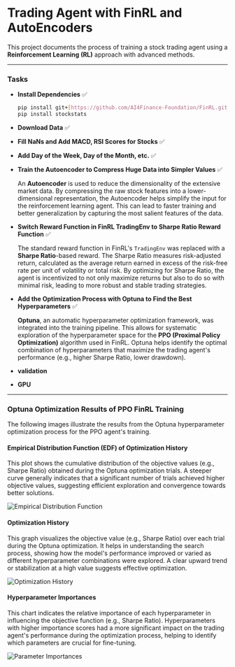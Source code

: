 # Trading Agent with FinRL and AutoEncoders

This project documents the process of training a stock trading agent using a **Reinforcement Learning (RL)** approach with advanced methods.

---

### Tasks

- **Install Dependencies** ✅
    ```bash
    pip install git+[https://github.com/AI4Finance-Foundation/FinRL.git](https://github.com/AI4Finance-Foundation/FinRL.git)
    pip install stockstats
    ```

- **Download Data** ✅

- **Fill NaNs and Add MACD, RSI Scores for Stocks** ✅

- **Add Day of the Week, Day of the Month, etc.** ✅

- **Train the Autoencoder to Compress Huge Data into Simpler Values** ✅

    An **Autoencoder** is used to reduce the dimensionality of the extensive market data. By compressing the raw stock features into a lower-dimensional representation, the Autoencoder helps simplify the input for the reinforcement learning agent. This can lead to faster training and better generalization by capturing the most salient features of the data.

- **Switch Reward Function in FinRL TradingEnv to Sharpe Ratio Reward Function** ✅

    The standard reward function in FinRL's `TradingEnv` was replaced with a **Sharpe Ratio**-based reward. The Sharpe Ratio measures risk-adjusted return, calculated as the average return earned in excess of the risk-free rate per unit of volatility or total risk. By optimizing for Sharpe Ratio, the agent is incentivized to not only maximize returns but also to do so with minimal risk, leading to more robust and stable trading strategies.

- **Add the Optimization Process with Optuna to Find the Best Hyperparameters** ✅

    **Optuna**, an automatic hyperparameter optimization framework, was integrated into the training pipeline. This allows for systematic exploration of the hyperparameter space for the **PPO (Proximal Policy Optimization)** algorithm used in FinRL. Optuna helps identify the optimal combination of hyperparameters that maximize the trading agent's performance (e.g., higher Sharpe Ratio, lower drawdown).

- **validation**
- **GPU**

---

### Optuna Optimization Results of PPO FinRL Training

The following images illustrate the results from the Optuna hyperparameter optimization process for the PPO agent's training.

#### Empirical Distribution Function (EDF) of Optimization History

This plot shows the cumulative distribution of the objective values (e.g., Sharpe Ratio) obtained during the Optuna optimization trials. A steeper curve generally indicates that a significant number of trials achieved higher objective values, suggesting efficient exploration and convergence towards better solutions.

![Empirical Distribution Function](pipeline_checkpoint/emp_dist_func.png)

#### Optimization History

This graph visualizes the objective value (e.g., Sharpe Ratio) over each trial during the Optuna optimization. It helps in understanding the search process, showing how the model's performance improved or varied as different hyperparameter combinations were explored. A clear upward trend or stabilization at a high value suggests effective optimization.

![Optimization History](pipeline_checkpoint/opt_hist.png)

#### Hyperparameter Importances

This chart indicates the relative importance of each hyperparameter in influencing the objective function (e.g., Sharpe Ratio). Hyperparameters with higher importance scores had a more significant impact on the trading agent's performance during the optimization process, helping to identify which parameters are crucial for fine-tuning.

![Parameter Importances](pipeline_checkpoint/params_importances.png)

